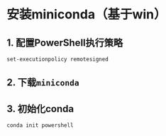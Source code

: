 # 安装miniconda（基于win）

## 1. 配置PowerShell执行策略

```shell
set-executionpolicy remotesigned
```

## 2. 下载`miniconda`

## 3. 初始化conda

```shell
conda init powershell
```

